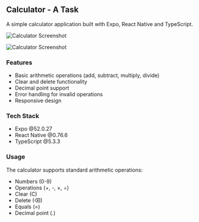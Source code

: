 ## Calculator - A Task

A simple calculator application built with Expo, React Native and TypeScript.

![Calculator Screenshot](https://i.ibb.co.com/MpQjb0N/screenshot-1737641699054.jpg)

![Calculator Screenshot](https://i.ibb.co.com/MgMc0vP/Screenshot-1737641760.png)



### Features

- Basic arithmetic operations (add, subtract, multiply, divide)
- Clear and delete functionality
- Decimal point support
- Error handling for invalid operations
- Responsive design

### Tech Stack

- Expo @52.0.27
- React Native @0.76.6
- TypeScript @5.3.3

### Usage

The calculator supports standard arithmetic operations:
- Numbers (0-9)
- Operations (+, -, ×, ÷)
- Clear (C)
- Delete (⌫)
- Equals (=)
- Decimal point (.)